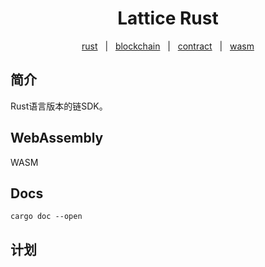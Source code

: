 <h1 align="center">Lattice Rust</h1>

<p align="center">
    <a href="#rust">rust</a>  &#xa0; | &#xa0;
    <a href="#blockchain">blockchain</a>  &#xa0; | &#xa0;
    <a href="#contract">contract</a>  &#xa0; | &#xa0;
    <a href="wasm">wasm</a>
</p>

## 简介

Rust语言版本的链SDK。

## WebAssembly

WASM

## Docs

```shell
cargo doc --open
```

## 计划
